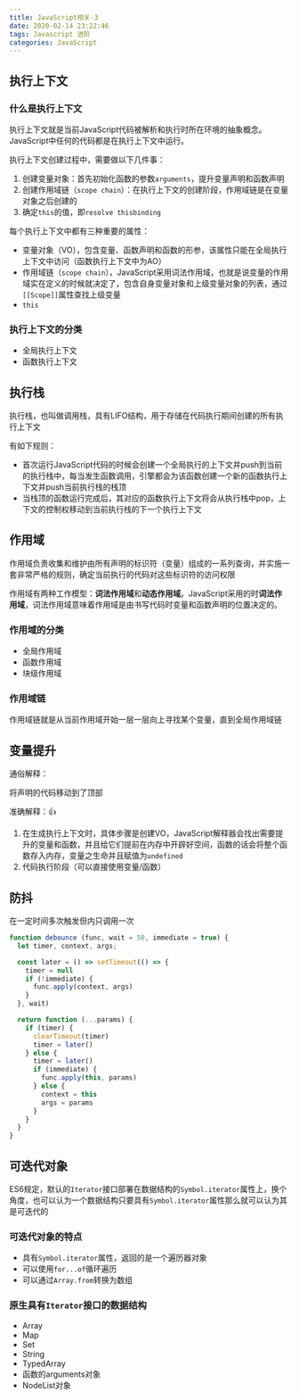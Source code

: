 ```yaml
---
title: JavaScript相关-3
date: 2020-02-14 23:22:46
tags: Javascript 进阶
categories: JavaScript
---
```

## 执行上下文

### 什么是执行上下文

执行上下文就是当前JavaScript代码被解析和执行时所在环境的抽象概念。JavaScript中任何的代码都是在执行上下文中运行。

执行上下文创建过程中，需要做以下几件事：

1. 创建变量对象：首先初始化函数的参数`arguments`，提升变量声明和函数声明
2. 创建作用域链（`scope chain`）：在执行上下文的创建阶段，作用域链是在变量对象之后创建的
3. 确定`this`的值，即`resolve thisbinding`

每个执行上下文中都有三种重要的属性：

- 变量对象（VO），包含变量、函数声明和函数的形参，该属性只能在全局执行上下文中访问（函数执行上下文中为AO）
- 作用域链（`scope chain`），JavaScript采用词法作用域，也就是说变量的作用域实在定义的时候就决定了，包含自身变量对象和上级变量对象的列表，通过`[[Scope]]`属性查找上级变量
- `this`

### 执行上下文的分类

- 全局执行上下文
- 函数执行上下文

## 执行栈

执行栈，也叫做调用栈，具有LIFO结构，用于存储在代码执行期间创建的所有执行上下文

有如下规则：

- 首次运行JavaScript代码的时候会创建一个全局执行的上下文并push到当前的执行栈中，每当发生函数调用，引擎都会为该函数创建一个新的函数执行上下文并push当前执行栈的栈顶
- 当栈顶的函数运行完成后，其对应的函数执行上下文将会从执行栈中pop，上下文的控制权移动到当前执行栈的下一个执行上下文

## 作用域

作用域负责收集和维护由所有声明的标识符（变量）组成的一系列查询，并实施一套非常严格的规则，确定当前执行的代码对这些标识符的访问权限

作用域有两种工作模型：**词法作用域**和**动态作用域**。JavaScript采用的时**词法作用域**，词法作用域意味着作用域是由书写代码时变量和函数声明的位置决定的。

### 作用域的分类

- 全局作用域
- 函数作用域
- 块级作用域

### 作用域链

作用域链就是从当前作用域开始一层一层向上寻找某个变量，直到全局作用域链

## 变量提升

通俗解释：

将声明的代码移动到了顶部

准确解释：👍

1. 在生成执行上下文时，具体步骤是创建VO，JavaScript解释器会找出需要提升的变量和函数，并且给它们提前在内存中开辟好空间，函数的话会将整个函数存入内存，变量之生命并且赋值为`undefined`
2. 代码执行阶段（可以直接使用变量/函数）

## 防抖

在一定时间多次触发但内只调用一次

``` javascript
function debounce (func, wait = 50, immediate = true) {
  let timer, context, args;

  const later = () => setTimeout(() => {
    timer = null
    if (!immediate) {
      func.apply(context, args)
    }
  }, wait)

  return function (...params) {
    if (timer) {
      clearTimeout(timer)
      timer = later()
    } else {
      timer = later()
      if (immediate) {
        func.apply(this, params)
      } else {
        context = this
        args = params
      }
    }
  }
}
```

## 可迭代对象

ES6规定，默认的`Iterator`接口部署在数据结构的`Symbol.iterator`属性上，换个角度，也可以认为一个数据结构只要具有`Symbol.iterator`属性那么就可以认为其是可迭代的

### 可迭代对象的特点

- 具有`Symbol.iterator`属性，返回的是一个遍历器对象
- 可以使用`for...of`循环遍历
- 可以通过`Array.from`转换为数组

### 原生具有`Iterator`接口的数据结构

- Array
- Map
- Set
- String
- TypedArray
- 函数的arguments对象
- NodeList对象